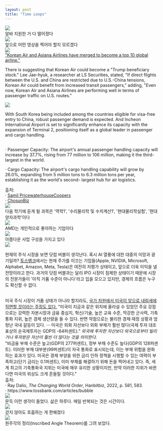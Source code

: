 ```yaml
---
layout: post
title: "Time Loops"
---
```


<div class="start">
  <img class="lazyload" src="https://github.com/user-attachments/assets/8fb0c6f9-2d9e-4122-9033-a77e21b57163">
</div>

<div class="txt">
  알바 지원한 거 다 떨어졌다
</div>







<div class="img">
  <img class="lazyload" src="https://github.com/user-attachments/assets/36430ef3-723d-439f-918b-6b36e3258a48">
</div>


<div class="txt">
  앞으로 어떤 영상을 찍어야 할지 모르겠다
</div>




<div class="sm-top"></div>




<div class="img">
  <img class="lazyload" src="https://github.com/user-attachments/assets/28217793-a63d-48cb-aefd-2222bb2ceb32">
</div>

<div class="txt">
  <a href="https://www.esgeconomy.com/news/articleView.html?idxno=9023">"Korean Air and Asiana Airlines have merged to become a top 10 global airline."</a>
</div>




<div class="s-top"></div>





 There is suggesting that Korean Air could become a "Trump beneficiary stock." 
Lee Jae-hyuk, a researcher at LS Securities, stated, "If direct flights between the U.S. and China are restricted due to U.S.-China tensions, Korean Air could benefit from increased transit passengers," adding, 
"Even now, Korean Air and Asiana Airlines are performing well in terms of passenger traffic on U.S. routes."







<div class="m-top"></div>








<div class="img">
  <img class="lazyload" src="https://github.com/user-attachments/assets/02e21e66-63b4-44c5-9d9e-ab3e04f03f2e">
</div>

<div class="sm-top"></div>

With South Korea being included among the countries eligible for visa-free entry to China, robust passenger demand is expected. And Incheon International Airport is set to significantly enhance its capacity with the expansion of Terminal 2, positioning itself as a global leader in passenger and cargo handling. 

<br>
· Passenger Capacity: The airport's annual passenger handling capacity will increase by 37.7%, rising from 77 million to 106 million, making it the third-largest in the world.

· Cargo Capacity: The airport's cargo handling capability will grow by 26.0%, expanding from 5 million tons to 6.3 million tons per year, establishing it as the world's second-    largest hub for air logistics.



<div class="sm-top"></div>


<div class="s-txt">
  출처: <br>  
      · <a href="https://www.pwc.com/kr/ko/insights/industry-focus/samilpwc_taking-off.pdf">Samil PricewaterhouseCoopers</a> <br>
      · <a href="https://biz.chosun.com/stock/stock_general/2024/11/09/WO27QF3CZNH3TFJCHG4WFKMYIE/">ChosunBiz</a>
</div>



<div class="img">
  <img class="lazyload" src="https://github.com/user-attachments/assets/0d54a4ea-d27c-4793-ac11-31ad01a94262">
</div>

<div class="txt">
  다음 학기에 듣게 될 과목은 '역학1', '수리물리학 및 수치계산1', '현대물리학실험', '현대양자과학'이다
</div>




<div class="img">
  <img class="lazyload" src="https://github.com/user-attachments/assets/f0988bab-bc83-4a25-a7f6-d9eb78e6957d">
</div>

<div class="txt">
  AMD는 개인적으로 좋아하는 기업이다
</div>



<div class="img">
  <img class="lazyload" src="https://github.com/user-attachments/assets/2e95a0ba-bde1-425c-9304-3db2240afa4a">
</div>

<div class="txt">
  아름다운 사업 구성을 가지고 있다
</div>



<div class="img">
  <img class="lazyload" src="https://github.com/user-attachments/assets/7923bb13-2c0d-4926-b4a9-f53f6297833b">
</div> 

<div class="s-top"></div>

현재의 주식 시장을 보면 닷컴 버블이 생각난다. 혹시 AI 열풍에 대한 대중의 미망과 광기일까? <a href="https://www.tossbank.com/articles/bubble">토스뱅크</a>에서는
현재 주가를 이끄는 기업들(Apple, NVIDIA, Microsoft, Alphabet, Amazon, Meta, Tesla)은 여전히 저평가 상태이고, 앞으로 더욱 이익을 낼 전망이라고 한다. 과거의 닷컴 버블과는 
달리 IPO 시장이 침체한 상태이기 때문에 시장의 전문가들이 '아직 거품 수준이 아니다'라고 입을 모으고 있지만, 경제의 흐름은 누구도 확신할 수 없다. 

<br>
미국 주식 시장이 거품 상태가 아니라 할지라도, <a href="https://en.wikipedia.org/wiki/The_Changing_World_Order">국가 차원에서 미국이 앞으로 내림세에 직면할 것이라는 
주장도 있다.</a> "미국이 지금과 같은 위치에 올라설 수 있었던 주요 강점으로는 강력한 자본시장과 금융 중심지, 혁신/기술, 높은 교육 수준, 막강한 군사력, 기축통화 지위, 높은 경제 생산량을
들 수 있다. 반면 약점으로는 불리한 경제·재정 상황과 엄청난 국내 갈등이 있다. ··· 미국은 외화 자산보다 외화 부채가 훨씬 많다(국제 투자 대조표상의 순국제투자는 GDP의 -64퍼센트)." 
<i> 외국에 투자한 자산보다 외국으로부터 빌리거나 투자받은 자산이 훨씬 더 많다는 것을 의미한다. </i>

<br>
"비금융 부채 수준은 높고(GDP의 277퍼센트), 정부 부채 수준도 높다(GDP의 128퍼센트). 이러한 부채 대부분(99퍼센트)이 자국 통화로 표시되는데, 이는 부채 위험을 완화하는 효과가 있다. 
미국은 경제 부양을 위한 금리 인하 정책을 시행할 수 있는 여력이 부족하고(단기 금리는 0.1퍼센트), 이미 부채를 해결하기 위해 돈을 찍어내고 있다. 즉, 세계 최고의 기축통화국 지위는 미국에 
매우 유리한 상황이지만, 만약 이러한 지위가 바뀐다면 미국의 위상도 크게 흔들릴 것이다."


<div class="s-txt">
  출처: <br>
      · Ray Dalio, <i>The Changing World Order</i>, Hanbitbiz, 2022, p. 581, 583. <br>
      · https://www.tossbank.com/articles/bubble
</div>




<div class="img">
  <img class="lazyload" src="https://github.com/user-attachments/assets/4d8709ab-cf33-40f4-9eb2-1ecfe02b83d6">
</div>


<div class="txt">
  문득 이런 생각이 들었다. 삶은 하루다. 매일 반복되는 것은 시간이다.
</div>


<div class="img">
  <img class="lazyload" src="https://github.com/user-attachments/assets/a6316518-2003-478b-8fa3-5523e79380ff">
</div>

<div class="txt">
  걷지 않아도 호흡하는 게 편해졌다
</div>



<div class="img">
  <img class="lazyload" src="https://github.com/user-attachments/assets/2e4f5a29-c672-4010-b99b-cfd5418e2eef">
</div>


<div class="txt">
  원주각의 정리(Inscribed Angle Theorem)를 그려 보았다.
</div>

